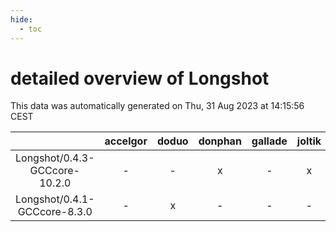 ```yaml
---
hide:
  - toc
---
```


detailed overview of Longshot
=============================


This data was automatically generated on Thu, 31 Aug 2023 at 14:15:56 CEST  

| |accelgor|doduo|donphan|gallade|joltik|skitty|swalot|victini|
| :---: | :---: | :---: | :---: | :---: | :---: | :---: | :---: | :---: |
|Longshot/0.4.3-GCCcore-10.2.0|-|-|x|-|x|-|-|-|
|Longshot/0.4.1-GCCcore-8.3.0|-|x|-|-|-|-|-|-|
